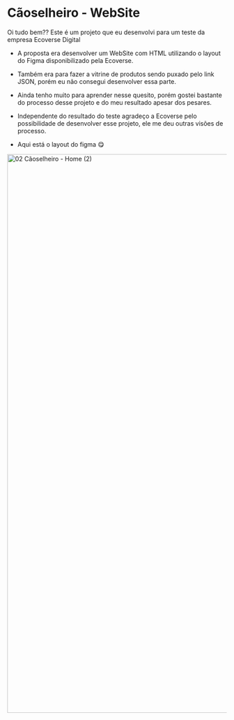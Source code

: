 <h1>Cãoselheiro - WebSite</h1>

Oi tudo bem?? Este é um projeto que eu desenvolvi para um teste da empresa Ecoverse Digital

- A proposta era desenvolver um WebSite com HTML utilizando o layout do Figma disponibilizado pela Ecoverse. 

- Também era para fazer a vitrine de produtos sendo puxado pelo link JSON, porém eu não consegui desenvolver essa parte.
- Ainda tenho muito para aprender nesse quesito, porém gostei bastante do processo desse projeto e do meu resultado apesar dos pesares.
- Independente do resultado do teste agradeço a Ecoverse pelo possibilidade de desenvolver esse projeto, ele me deu outras visões de processo.

- Aqui está o layout do figma 😋
<img width="1280" alt="02 Cãoselheiro - Home (2)" src="https://user-images.githubusercontent.com/106081770/185481333-e9ecc852-adb5-4818-a3eb-15c9971fc62f.png">
